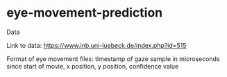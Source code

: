 # eye-movement-prediction

Data

Link to data: https://www.inb.uni-luebeck.de/index.php?id=515

Format of eye movement files: timestamp of gaze sample in microseconds since start of movie, x position, y position, confidence value
 

